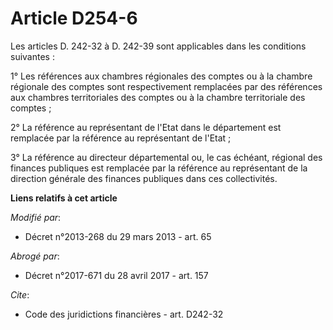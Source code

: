 # Article D254-6

Les articles D. 242-32 à D. 242-39 sont applicables dans les conditions suivantes : 

1° Les références aux chambres régionales des comptes ou à la chambre régionale des comptes sont respectivement remplacées
par des références aux chambres territoriales des comptes ou à la chambre territoriale des comptes ; 

2° La référence au représentant de l'Etat dans le département est remplacée par la référence au représentant de l'Etat ; 

3° La référence au directeur départemental ou, le cas échéant, régional des finances publiques est remplacée par la référence
au représentant de la direction générale des finances publiques dans ces collectivités.

**Liens relatifs à cet article**

_Modifié par_:

  - Décret n°2013-268 du 29 mars 2013 - art. 65

_Abrogé par_:

  - Décret n°2017-671 du 28 avril 2017 - art. 157

_Cite_:

  - Code des juridictions financières - art. D242-32
